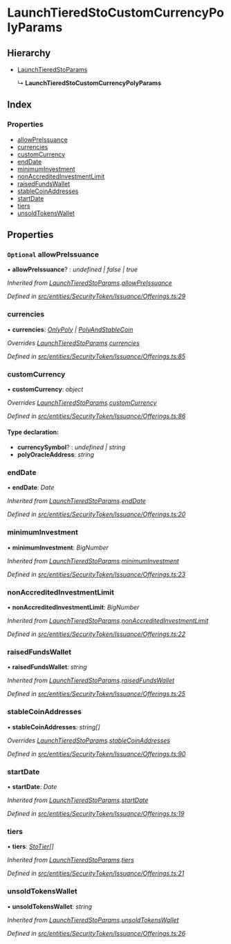# LaunchTieredStoCustomCurrencyPolyParams

## Hierarchy

* [LaunchTieredStoParams]()

  ↳ **LaunchTieredStoCustomCurrencyPolyParams**

## Index

### Properties

* [allowPreIssuance]()
* [currencies]()
* [customCurrency]()
* [endDate]()
* [minimumInvestment]()
* [nonAccreditedInvestmentLimit]()
* [raisedFundsWallet]()
* [stableCoinAddresses]()
* [startDate]()
* [tiers]()
* [unsoldTokensWallet]()

## Properties

### `Optional` allowPreIssuance

• **allowPreIssuance**? : _undefined \| false \| true_

_Inherited from_ [_LaunchTieredStoParams_]()_._[_allowPreIssuance_]()

_Defined in_ [_src/entities/SecurityToken/Issuance/Offerings.ts:29_](https://github.com/PolymathNetwork/polymath-sdk/blob/550676f/src/entities/SecurityToken/Issuance/Offerings.ts#L29)

### currencies

• **currencies**: [_OnlyPoly_](_entities_securitytoken_issuance_offerings_.md#onlypoly) _\|_ [_PolyAndStableCoin_](_entities_securitytoken_issuance_offerings_.md#polyandstablecoin)

_Overrides_ [_LaunchTieredStoParams_]()_._[_currencies_]()

_Defined in_ [_src/entities/SecurityToken/Issuance/Offerings.ts:85_](https://github.com/PolymathNetwork/polymath-sdk/blob/550676f/src/entities/SecurityToken/Issuance/Offerings.ts#L85)

### customCurrency

• **customCurrency**: _object_

_Overrides_ [_LaunchTieredStoParams_]()_._[_customCurrency_]()

_Defined in_ [_src/entities/SecurityToken/Issuance/Offerings.ts:86_](https://github.com/PolymathNetwork/polymath-sdk/blob/550676f/src/entities/SecurityToken/Issuance/Offerings.ts#L86)

#### Type declaration:

* **currencySymbol**? : _undefined \| string_
* **polyOracleAddress**: _string_

### endDate

• **endDate**: _Date_

_Inherited from_ [_LaunchTieredStoParams_]()_._[_endDate_]()

_Defined in_ [_src/entities/SecurityToken/Issuance/Offerings.ts:20_](https://github.com/PolymathNetwork/polymath-sdk/blob/550676f/src/entities/SecurityToken/Issuance/Offerings.ts#L20)

### minimumInvestment

• **minimumInvestment**: _BigNumber_

_Inherited from_ [_LaunchTieredStoParams_]()_._[_minimumInvestment_]()

_Defined in_ [_src/entities/SecurityToken/Issuance/Offerings.ts:23_](https://github.com/PolymathNetwork/polymath-sdk/blob/550676f/src/entities/SecurityToken/Issuance/Offerings.ts#L23)

### nonAccreditedInvestmentLimit

• **nonAccreditedInvestmentLimit**: _BigNumber_

_Inherited from_ [_LaunchTieredStoParams_]()_._[_nonAccreditedInvestmentLimit_]()

_Defined in_ [_src/entities/SecurityToken/Issuance/Offerings.ts:22_](https://github.com/PolymathNetwork/polymath-sdk/blob/550676f/src/entities/SecurityToken/Issuance/Offerings.ts#L22)

### raisedFundsWallet

• **raisedFundsWallet**: _string_

_Inherited from_ [_LaunchTieredStoParams_]()_._[_raisedFundsWallet_]()

_Defined in_ [_src/entities/SecurityToken/Issuance/Offerings.ts:25_](https://github.com/PolymathNetwork/polymath-sdk/blob/550676f/src/entities/SecurityToken/Issuance/Offerings.ts#L25)

### stableCoinAddresses

• **stableCoinAddresses**: _string\[\]_

_Overrides_ [_LaunchTieredStoParams_]()_._[_stableCoinAddresses_]()

_Defined in_ [_src/entities/SecurityToken/Issuance/Offerings.ts:90_](https://github.com/PolymathNetwork/polymath-sdk/blob/550676f/src/entities/SecurityToken/Issuance/Offerings.ts#L90)

### startDate

• **startDate**: _Date_

_Inherited from_ [_LaunchTieredStoParams_]()_._[_startDate_]()

_Defined in_ [_src/entities/SecurityToken/Issuance/Offerings.ts:19_](https://github.com/PolymathNetwork/polymath-sdk/blob/550676f/src/entities/SecurityToken/Issuance/Offerings.ts#L19)

### tiers

• **tiers**: [_StoTier_]()_\[\]_

_Inherited from_ [_LaunchTieredStoParams_]()_._[_tiers_]()

_Defined in_ [_src/entities/SecurityToken/Issuance/Offerings.ts:21_](https://github.com/PolymathNetwork/polymath-sdk/blob/550676f/src/entities/SecurityToken/Issuance/Offerings.ts#L21)

### unsoldTokensWallet

• **unsoldTokensWallet**: _string_

_Inherited from_ [_LaunchTieredStoParams_]()_._[_unsoldTokensWallet_]()

_Defined in_ [_src/entities/SecurityToken/Issuance/Offerings.ts:26_](https://github.com/PolymathNetwork/polymath-sdk/blob/550676f/src/entities/SecurityToken/Issuance/Offerings.ts#L26)

